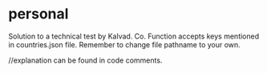 # personal
Solution to a technical test by Kalvad. Co. 
Function accepts keys mentioned in countries.json file. 
Remember to change file pathname to your own. 

//explanation can be found in code comments.
